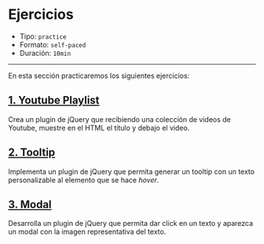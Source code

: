 # Ejercicios

* Tipo: `practice`
* Formato: `self-paced`
* Duración: `10min`

***

En esta sección practicaremos los siguientes ejercicios:

## [1. Youtube Playlist](https://github.com/Laboratoria/ec-js-deep-dive-exercises/blob/jquery/jquery/00-youtube-playlist.js)

Crea un plugin de jQuery que recibiendo una colección de videos de Youtube,
muestre en el HTML el título y debajo el video.

## [2. Tooltip](https://github.com/Laboratoria/ec-js-deep-dive-exercises/blob/jquery/jquery/01-tooltip.js)

Implementa un plugin de jQuery que permita generar un tooltip con un texto
personalizable al elemento que se hace _hover_.

## [3. Modal](https://github.com/Laboratoria/ec-js-deep-dive-exercises/blob/jquery/jquery/02-modal.js)

Desarrolla un plugin de jQuery que permita dar click en un texto y aparezca un
modal con la imagen representativa del texto.
